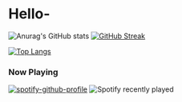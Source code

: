 # Hello-
![Anurag's GitHub stats](https://github-readme-stats.vercel.app/api?username=MuhaGX&include_all_commits=true&count_private=true&show_icons=&title_color=FFFFFF&icon_color=FFFFFF&text_color=FFFFFF&bg_color=FFFFFF)
[![GitHub Streak](https://github-readme-streak-stats.herokuapp.com?user=MuhaGX&date_format=M%20j%5B%2C%20Y%5D&fire=242424&ring=242424&currStreakLabel=242424)](https://git.io/streak-stats) 

[![Top Langs](https://github-readme-stats.vercel.app/api/top-langs/?username=MuhaGX&langs_count=8)](https://github.com/anuraghazra/github-readme-stats)

### Now Playing
[![spotify-github-profile](https://spotify-github-profile.vercel.app/api/view?uid=mhxjjrnc7kbrknmdxhmmuijsg&cover_image=true&theme=default&bar_color_cover=true&bar_color=9e9e9e)](https://spotify-github-profile.vercel.app/api/view?uid=mhxjjrnc7kbrknmdxhmmuijsg&redirect=true)
![Spotify recently played](https://spotify-recently-played-readme.vercel.app/api?user=jeffreyca16)
